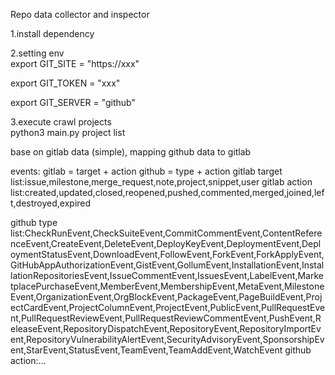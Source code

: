 Repo data collector and inspector

1.install dependency  

2.setting env  
export GIT_SITE = "https://xxx"  

export GIT_TOKEN = "xxx"  

export GIT_SERVER = "github"  

3.execute crawl projects  
python3 main.py project list

base on gitlab data (simple), mapping github data to gitlab 

events:
    gitlab = target + action 
    github = type + action
gitlab target list:issue,milestone,merge_request,note,project,snippet,user
gitlab action list:created,updated,closed,reopened,pushed,commented,merged,joined,left,destroyed,expired

github type list:CheckRunEvent,CheckSuiteEvent,CommitCommentEvent,ContentReferenceEvent,CreateEvent,DeleteEvent,DeployKeyEvent,DeploymentEvent,DeploymentStatusEvent,DownloadEvent,FollowEvent,ForkEvent,ForkApplyEvent,GitHubAppAuthorizationEvent,GistEvent,GollumEvent,InstallationEvent,InstallationRepositoriesEvent,IssueCommentEvent,IssuesEvent,LabelEvent,MarketplacePurchaseEvent,MemberEvent,MembershipEvent,MetaEvent,MilestoneEvent,OrganizationEvent,OrgBlockEvent,PackageEvent,PageBuildEvent,ProjectCardEvent,ProjectColumnEvent,ProjectEvent,PublicEvent,PullRequestEvent,PullRequestReviewEvent,PullRequestReviewCommentEvent,PushEvent,ReleaseEvent,RepositoryDispatchEvent,RepositoryEvent,RepositoryImportEvent,RepositoryVulnerabilityAlertEvent,SecurityAdvisoryEvent,SponsorshipEvent,StarEvent,StatusEvent,TeamEvent,TeamAddEvent,WatchEvent
github action:...

